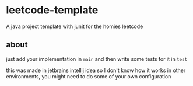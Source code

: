 # leetcode-template
A java project template with junit for the homies leetcode

## about
just add your implementation in `main` and then write some tests for it in `test`

this was made in jetbrains intellij idea so I don't know how it works in other environments, you might need to do some of your own configuration
